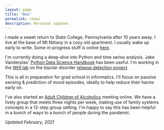 ```yaml
---
layout: page
title: "Now"
permalink: /now/
description: Personal updates
---
```


I made a sweet return to State College, Pennsylvania after 10 years away. I live at the base of Mt Nittany in a cozy old apartment. I usually wake up early to write. Some in-progress stuff is online [here](https://notes.brozena.net).

I'm currently doing a deep-dive into Python and time series analysis. Jake Vanderplas' [Python Data Science Handbook](https://github.com/jakevdp/PythonDataScienceHandbook) has been useful. I'm working in the [WHI lab](https://whilab.org) on the bipolar disorder [relapse detection project](https://whilab.org/projects/bd-prediction.html).

This is all in preparation for grad school in informatics. I'll focus on passive sensing & prediction of mood episodes, ideally to help reduce their harms early on.

I've also started an [Adult Children of Alcoholics](https://adultchildren.org) meeting online. We have a lively group that meets three nights per week, making use of family systems concepts in a 12-step group setting. I'm happy to say this has been helpful in a bunch of ways to a bunch of people during the pandemic. 

*Updated February, 2021*